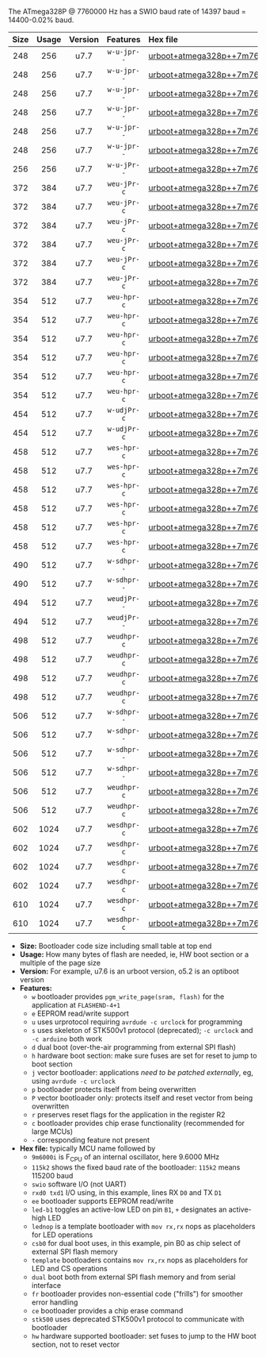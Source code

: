 The ATmega328P @ 7760000 Hz has a SWIO baud rate of 14397 baud = 14400-0.02% baud.

|Size|Usage|Version|Features|Hex file|
|:-:|:-:|:-:|:-:|:--|
|248|256|u7.7|`w-u-jpr--`|[urboot+atmega328p++7m7600i+++14k4_swio_rxd0_txd1_led+b1.hex](https://raw.githubusercontent.com/stefanrueger/urboot.hex/main/mcus/atmega328p/internal_oscillator/fint++7m7600_Hz/br+++14k4_bps/urboot+atmega328p++7m7600i+++14k4_swio_rxd0_txd1_led+b1.hex)|
|248|256|u7.7|`w-u-jpr--`|[urboot+atmega328p++7m7600i+++14k4_swio_rxd0_txd1_led+b5.hex](https://raw.githubusercontent.com/stefanrueger/urboot.hex/main/mcus/atmega328p/internal_oscillator/fint++7m7600_Hz/br+++14k4_bps/urboot+atmega328p++7m7600i+++14k4_swio_rxd0_txd1_led+b5.hex)|
|248|256|u7.7|`w-u-jpr--`|[urboot+atmega328p++7m7600i+++14k4_swio_rxd0_txd1_led+d5.hex](https://raw.githubusercontent.com/stefanrueger/urboot.hex/main/mcus/atmega328p/internal_oscillator/fint++7m7600_Hz/br+++14k4_bps/urboot+atmega328p++7m7600i+++14k4_swio_rxd0_txd1_led+d5.hex)|
|248|256|u7.7|`w-u-jpr--`|[urboot+atmega328p++7m7600i+++14k4_swio_rxd0_txd1_led-b1.hex](https://raw.githubusercontent.com/stefanrueger/urboot.hex/main/mcus/atmega328p/internal_oscillator/fint++7m7600_Hz/br+++14k4_bps/urboot+atmega328p++7m7600i+++14k4_swio_rxd0_txd1_led-b1.hex)|
|248|256|u7.7|`w-u-jpr--`|[urboot+atmega328p++7m7600i+++14k4_swio_rxd0_txd1_led-d5.hex](https://raw.githubusercontent.com/stefanrueger/urboot.hex/main/mcus/atmega328p/internal_oscillator/fint++7m7600_Hz/br+++14k4_bps/urboot+atmega328p++7m7600i+++14k4_swio_rxd0_txd1_led-d5.hex)|
|248|256|u7.7|`w-u-jpr--`|[urboot+atmega328p++7m7600i+++14k4_swio_rxd0_txd1_lednop.hex](https://raw.githubusercontent.com/stefanrueger/urboot.hex/main/mcus/atmega328p/internal_oscillator/fint++7m7600_Hz/br+++14k4_bps/urboot+atmega328p++7m7600i+++14k4_swio_rxd0_txd1_lednop.hex)|
|256|256|u7.7|`w-u-jPr--`|[urboot+atmega328p++7m7600i+++14k4_swio_rxd0_txd1.hex](https://raw.githubusercontent.com/stefanrueger/urboot.hex/main/mcus/atmega328p/internal_oscillator/fint++7m7600_Hz/br+++14k4_bps/urboot+atmega328p++7m7600i+++14k4_swio_rxd0_txd1.hex)|
|372|384|u7.7|`weu-jPr-c`|[urboot+atmega328p++7m7600i+++14k4_swio_rxd0_txd1_ee_led+b1_fr_ce.hex](https://raw.githubusercontent.com/stefanrueger/urboot.hex/main/mcus/atmega328p/internal_oscillator/fint++7m7600_Hz/br+++14k4_bps/urboot+atmega328p++7m7600i+++14k4_swio_rxd0_txd1_ee_led+b1_fr_ce.hex)|
|372|384|u7.7|`weu-jPr-c`|[urboot+atmega328p++7m7600i+++14k4_swio_rxd0_txd1_ee_led+b5_fr_ce.hex](https://raw.githubusercontent.com/stefanrueger/urboot.hex/main/mcus/atmega328p/internal_oscillator/fint++7m7600_Hz/br+++14k4_bps/urboot+atmega328p++7m7600i+++14k4_swio_rxd0_txd1_ee_led+b5_fr_ce.hex)|
|372|384|u7.7|`weu-jPr-c`|[urboot+atmega328p++7m7600i+++14k4_swio_rxd0_txd1_ee_led+d5_fr_ce.hex](https://raw.githubusercontent.com/stefanrueger/urboot.hex/main/mcus/atmega328p/internal_oscillator/fint++7m7600_Hz/br+++14k4_bps/urboot+atmega328p++7m7600i+++14k4_swio_rxd0_txd1_ee_led+d5_fr_ce.hex)|
|372|384|u7.7|`weu-jPr-c`|[urboot+atmega328p++7m7600i+++14k4_swio_rxd0_txd1_ee_led-b1_fr_ce.hex](https://raw.githubusercontent.com/stefanrueger/urboot.hex/main/mcus/atmega328p/internal_oscillator/fint++7m7600_Hz/br+++14k4_bps/urboot+atmega328p++7m7600i+++14k4_swio_rxd0_txd1_ee_led-b1_fr_ce.hex)|
|372|384|u7.7|`weu-jPr-c`|[urboot+atmega328p++7m7600i+++14k4_swio_rxd0_txd1_ee_led-d5_fr_ce.hex](https://raw.githubusercontent.com/stefanrueger/urboot.hex/main/mcus/atmega328p/internal_oscillator/fint++7m7600_Hz/br+++14k4_bps/urboot+atmega328p++7m7600i+++14k4_swio_rxd0_txd1_ee_led-d5_fr_ce.hex)|
|372|384|u7.7|`weu-jPr-c`|[urboot+atmega328p++7m7600i+++14k4_swio_rxd0_txd1_ee_lednop_fr_ce.hex](https://raw.githubusercontent.com/stefanrueger/urboot.hex/main/mcus/atmega328p/internal_oscillator/fint++7m7600_Hz/br+++14k4_bps/urboot+atmega328p++7m7600i+++14k4_swio_rxd0_txd1_ee_lednop_fr_ce.hex)|
|354|512|u7.7|`weu-hpr-c`|[urboot+atmega328p++7m7600i+++14k4_swio_rxd0_txd1_ee_led+b1_fr_ce_hw.hex](https://raw.githubusercontent.com/stefanrueger/urboot.hex/main/mcus/atmega328p/internal_oscillator/fint++7m7600_Hz/br+++14k4_bps/urboot+atmega328p++7m7600i+++14k4_swio_rxd0_txd1_ee_led+b1_fr_ce_hw.hex)|
|354|512|u7.7|`weu-hpr-c`|[urboot+atmega328p++7m7600i+++14k4_swio_rxd0_txd1_ee_led+b5_fr_ce_hw.hex](https://raw.githubusercontent.com/stefanrueger/urboot.hex/main/mcus/atmega328p/internal_oscillator/fint++7m7600_Hz/br+++14k4_bps/urboot+atmega328p++7m7600i+++14k4_swio_rxd0_txd1_ee_led+b5_fr_ce_hw.hex)|
|354|512|u7.7|`weu-hpr-c`|[urboot+atmega328p++7m7600i+++14k4_swio_rxd0_txd1_ee_led+d5_fr_ce_hw.hex](https://raw.githubusercontent.com/stefanrueger/urboot.hex/main/mcus/atmega328p/internal_oscillator/fint++7m7600_Hz/br+++14k4_bps/urboot+atmega328p++7m7600i+++14k4_swio_rxd0_txd1_ee_led+d5_fr_ce_hw.hex)|
|354|512|u7.7|`weu-hpr-c`|[urboot+atmega328p++7m7600i+++14k4_swio_rxd0_txd1_ee_led-b1_fr_ce_hw.hex](https://raw.githubusercontent.com/stefanrueger/urboot.hex/main/mcus/atmega328p/internal_oscillator/fint++7m7600_Hz/br+++14k4_bps/urboot+atmega328p++7m7600i+++14k4_swio_rxd0_txd1_ee_led-b1_fr_ce_hw.hex)|
|354|512|u7.7|`weu-hpr-c`|[urboot+atmega328p++7m7600i+++14k4_swio_rxd0_txd1_ee_led-d5_fr_ce_hw.hex](https://raw.githubusercontent.com/stefanrueger/urboot.hex/main/mcus/atmega328p/internal_oscillator/fint++7m7600_Hz/br+++14k4_bps/urboot+atmega328p++7m7600i+++14k4_swio_rxd0_txd1_ee_led-d5_fr_ce_hw.hex)|
|354|512|u7.7|`weu-hpr-c`|[urboot+atmega328p++7m7600i+++14k4_swio_rxd0_txd1_ee_lednop_fr_ce_hw.hex](https://raw.githubusercontent.com/stefanrueger/urboot.hex/main/mcus/atmega328p/internal_oscillator/fint++7m7600_Hz/br+++14k4_bps/urboot+atmega328p++7m7600i+++14k4_swio_rxd0_txd1_ee_lednop_fr_ce_hw.hex)|
|454|512|u7.7|`w-udjPr-c`|[urboot+atmega328p++7m7600i+++14k4_swio_rxd0_txd1_led+b1_csd5_dual_fr_ce.hex](https://raw.githubusercontent.com/stefanrueger/urboot.hex/main/mcus/atmega328p/internal_oscillator/fint++7m7600_Hz/br+++14k4_bps/urboot+atmega328p++7m7600i+++14k4_swio_rxd0_txd1_led+b1_csd5_dual_fr_ce.hex)|
|454|512|u7.7|`w-udjPr-c`|[urboot+atmega328p++7m7600i+++14k4_swio_rxd0_txd1_template_dual_fr_ce.hex](https://raw.githubusercontent.com/stefanrueger/urboot.hex/main/mcus/atmega328p/internal_oscillator/fint++7m7600_Hz/br+++14k4_bps/urboot+atmega328p++7m7600i+++14k4_swio_rxd0_txd1_template_dual_fr_ce.hex)|
|458|512|u7.7|`wes-hpr-c`|[urboot+atmega328p++7m7600i+++14k4_swio_rxd0_txd1_ee_led+b1_fr_ce_stk500_hw.hex](https://raw.githubusercontent.com/stefanrueger/urboot.hex/main/mcus/atmega328p/internal_oscillator/fint++7m7600_Hz/br+++14k4_bps/urboot+atmega328p++7m7600i+++14k4_swio_rxd0_txd1_ee_led+b1_fr_ce_stk500_hw.hex)|
|458|512|u7.7|`wes-hpr-c`|[urboot+atmega328p++7m7600i+++14k4_swio_rxd0_txd1_ee_led+b5_fr_ce_stk500_hw.hex](https://raw.githubusercontent.com/stefanrueger/urboot.hex/main/mcus/atmega328p/internal_oscillator/fint++7m7600_Hz/br+++14k4_bps/urboot+atmega328p++7m7600i+++14k4_swio_rxd0_txd1_ee_led+b5_fr_ce_stk500_hw.hex)|
|458|512|u7.7|`wes-hpr-c`|[urboot+atmega328p++7m7600i+++14k4_swio_rxd0_txd1_ee_led+d5_fr_ce_stk500_hw.hex](https://raw.githubusercontent.com/stefanrueger/urboot.hex/main/mcus/atmega328p/internal_oscillator/fint++7m7600_Hz/br+++14k4_bps/urboot+atmega328p++7m7600i+++14k4_swio_rxd0_txd1_ee_led+d5_fr_ce_stk500_hw.hex)|
|458|512|u7.7|`wes-hpr-c`|[urboot+atmega328p++7m7600i+++14k4_swio_rxd0_txd1_ee_led-b1_fr_ce_stk500_hw.hex](https://raw.githubusercontent.com/stefanrueger/urboot.hex/main/mcus/atmega328p/internal_oscillator/fint++7m7600_Hz/br+++14k4_bps/urboot+atmega328p++7m7600i+++14k4_swio_rxd0_txd1_ee_led-b1_fr_ce_stk500_hw.hex)|
|458|512|u7.7|`wes-hpr-c`|[urboot+atmega328p++7m7600i+++14k4_swio_rxd0_txd1_ee_led-d5_fr_ce_stk500_hw.hex](https://raw.githubusercontent.com/stefanrueger/urboot.hex/main/mcus/atmega328p/internal_oscillator/fint++7m7600_Hz/br+++14k4_bps/urboot+atmega328p++7m7600i+++14k4_swio_rxd0_txd1_ee_led-d5_fr_ce_stk500_hw.hex)|
|458|512|u7.7|`wes-hpr-c`|[urboot+atmega328p++7m7600i+++14k4_swio_rxd0_txd1_ee_lednop_fr_ce_stk500_hw.hex](https://raw.githubusercontent.com/stefanrueger/urboot.hex/main/mcus/atmega328p/internal_oscillator/fint++7m7600_Hz/br+++14k4_bps/urboot+atmega328p++7m7600i+++14k4_swio_rxd0_txd1_ee_lednop_fr_ce_stk500_hw.hex)|
|490|512|u7.7|`w-sdhpr--`|[urboot+atmega328p++7m7600i+++14k4_swio_rxd0_txd1_led+b1_csd5_dual_stk500_hw.hex](https://raw.githubusercontent.com/stefanrueger/urboot.hex/main/mcus/atmega328p/internal_oscillator/fint++7m7600_Hz/br+++14k4_bps/urboot+atmega328p++7m7600i+++14k4_swio_rxd0_txd1_led+b1_csd5_dual_stk500_hw.hex)|
|490|512|u7.7|`w-sdhpr--`|[urboot+atmega328p++7m7600i+++14k4_swio_rxd0_txd1_template_dual_stk500_hw.hex](https://raw.githubusercontent.com/stefanrueger/urboot.hex/main/mcus/atmega328p/internal_oscillator/fint++7m7600_Hz/br+++14k4_bps/urboot+atmega328p++7m7600i+++14k4_swio_rxd0_txd1_template_dual_stk500_hw.hex)|
|494|512|u7.7|`weudjPr--`|[urboot+atmega328p++7m7600i+++14k4_swio_rxd0_txd1_ee_led+b1_csd5_dual_fr.hex](https://raw.githubusercontent.com/stefanrueger/urboot.hex/main/mcus/atmega328p/internal_oscillator/fint++7m7600_Hz/br+++14k4_bps/urboot+atmega328p++7m7600i+++14k4_swio_rxd0_txd1_ee_led+b1_csd5_dual_fr.hex)|
|494|512|u7.7|`weudjPr--`|[urboot+atmega328p++7m7600i+++14k4_swio_rxd0_txd1_ee_template_dual_fr.hex](https://raw.githubusercontent.com/stefanrueger/urboot.hex/main/mcus/atmega328p/internal_oscillator/fint++7m7600_Hz/br+++14k4_bps/urboot+atmega328p++7m7600i+++14k4_swio_rxd0_txd1_ee_template_dual_fr.hex)|
|498|512|u7.7|`weudhpr-c`|[urboot+atmega328p++7m7600i+++14k4_swio_rxd0_txd1_ee_led+b1_csb0_dual_fr_ce_hw.hex](https://raw.githubusercontent.com/stefanrueger/urboot.hex/main/mcus/atmega328p/internal_oscillator/fint++7m7600_Hz/br+++14k4_bps/urboot+atmega328p++7m7600i+++14k4_swio_rxd0_txd1_ee_led+b1_csb0_dual_fr_ce_hw.hex)|
|498|512|u7.7|`weudhpr-c`|[urboot+atmega328p++7m7600i+++14k4_swio_rxd0_txd1_ee_led+d5_csb0_dual_fr_ce_hw.hex](https://raw.githubusercontent.com/stefanrueger/urboot.hex/main/mcus/atmega328p/internal_oscillator/fint++7m7600_Hz/br+++14k4_bps/urboot+atmega328p++7m7600i+++14k4_swio_rxd0_txd1_ee_led+d5_csb0_dual_fr_ce_hw.hex)|
|498|512|u7.7|`weudhpr-c`|[urboot+atmega328p++7m7600i+++14k4_swio_rxd0_txd1_ee_led-b1_csb0_dual_fr_ce_hw.hex](https://raw.githubusercontent.com/stefanrueger/urboot.hex/main/mcus/atmega328p/internal_oscillator/fint++7m7600_Hz/br+++14k4_bps/urboot+atmega328p++7m7600i+++14k4_swio_rxd0_txd1_ee_led-b1_csb0_dual_fr_ce_hw.hex)|
|498|512|u7.7|`weudhpr-c`|[urboot+atmega328p++7m7600i+++14k4_swio_rxd0_txd1_ee_led-d5_csb0_dual_fr_ce_hw.hex](https://raw.githubusercontent.com/stefanrueger/urboot.hex/main/mcus/atmega328p/internal_oscillator/fint++7m7600_Hz/br+++14k4_bps/urboot+atmega328p++7m7600i+++14k4_swio_rxd0_txd1_ee_led-d5_csb0_dual_fr_ce_hw.hex)|
|506|512|u7.7|`w-sdhpr--`|[urboot+atmega328p++7m7600i+++14k4_swio_rxd0_txd1_led+b1_csb0_dual_fr_stk500_hw.hex](https://raw.githubusercontent.com/stefanrueger/urboot.hex/main/mcus/atmega328p/internal_oscillator/fint++7m7600_Hz/br+++14k4_bps/urboot+atmega328p++7m7600i+++14k4_swio_rxd0_txd1_led+b1_csb0_dual_fr_stk500_hw.hex)|
|506|512|u7.7|`w-sdhpr--`|[urboot+atmega328p++7m7600i+++14k4_swio_rxd0_txd1_led+d5_csb0_dual_fr_stk500_hw.hex](https://raw.githubusercontent.com/stefanrueger/urboot.hex/main/mcus/atmega328p/internal_oscillator/fint++7m7600_Hz/br+++14k4_bps/urboot+atmega328p++7m7600i+++14k4_swio_rxd0_txd1_led+d5_csb0_dual_fr_stk500_hw.hex)|
|506|512|u7.7|`w-sdhpr--`|[urboot+atmega328p++7m7600i+++14k4_swio_rxd0_txd1_led-b1_csb0_dual_fr_stk500_hw.hex](https://raw.githubusercontent.com/stefanrueger/urboot.hex/main/mcus/atmega328p/internal_oscillator/fint++7m7600_Hz/br+++14k4_bps/urboot+atmega328p++7m7600i+++14k4_swio_rxd0_txd1_led-b1_csb0_dual_fr_stk500_hw.hex)|
|506|512|u7.7|`w-sdhpr--`|[urboot+atmega328p++7m7600i+++14k4_swio_rxd0_txd1_led-d5_csb0_dual_fr_stk500_hw.hex](https://raw.githubusercontent.com/stefanrueger/urboot.hex/main/mcus/atmega328p/internal_oscillator/fint++7m7600_Hz/br+++14k4_bps/urboot+atmega328p++7m7600i+++14k4_swio_rxd0_txd1_led-d5_csb0_dual_fr_stk500_hw.hex)|
|506|512|u7.7|`weudhpr-c`|[urboot+atmega328p++7m7600i+++14k4_swio_rxd0_txd1_ee_led+b1_csd5_dual_fr_ce_hw.hex](https://raw.githubusercontent.com/stefanrueger/urboot.hex/main/mcus/atmega328p/internal_oscillator/fint++7m7600_Hz/br+++14k4_bps/urboot+atmega328p++7m7600i+++14k4_swio_rxd0_txd1_ee_led+b1_csd5_dual_fr_ce_hw.hex)|
|506|512|u7.7|`weudhpr-c`|[urboot+atmega328p++7m7600i+++14k4_swio_rxd0_txd1_ee_template_dual_fr_ce_hw.hex](https://raw.githubusercontent.com/stefanrueger/urboot.hex/main/mcus/atmega328p/internal_oscillator/fint++7m7600_Hz/br+++14k4_bps/urboot+atmega328p++7m7600i+++14k4_swio_rxd0_txd1_ee_template_dual_fr_ce_hw.hex)|
|602|1024|u7.7|`wesdhpr-c`|[urboot+atmega328p++7m7600i+++14k4_swio_rxd0_txd1_ee_led+b1_csb0_dual_fr_ce_stk500_hw.hex](https://raw.githubusercontent.com/stefanrueger/urboot.hex/main/mcus/atmega328p/internal_oscillator/fint++7m7600_Hz/br+++14k4_bps/urboot+atmega328p++7m7600i+++14k4_swio_rxd0_txd1_ee_led+b1_csb0_dual_fr_ce_stk500_hw.hex)|
|602|1024|u7.7|`wesdhpr-c`|[urboot+atmega328p++7m7600i+++14k4_swio_rxd0_txd1_ee_led+d5_csb0_dual_fr_ce_stk500_hw.hex](https://raw.githubusercontent.com/stefanrueger/urboot.hex/main/mcus/atmega328p/internal_oscillator/fint++7m7600_Hz/br+++14k4_bps/urboot+atmega328p++7m7600i+++14k4_swio_rxd0_txd1_ee_led+d5_csb0_dual_fr_ce_stk500_hw.hex)|
|602|1024|u7.7|`wesdhpr-c`|[urboot+atmega328p++7m7600i+++14k4_swio_rxd0_txd1_ee_led-b1_csb0_dual_fr_ce_stk500_hw.hex](https://raw.githubusercontent.com/stefanrueger/urboot.hex/main/mcus/atmega328p/internal_oscillator/fint++7m7600_Hz/br+++14k4_bps/urboot+atmega328p++7m7600i+++14k4_swio_rxd0_txd1_ee_led-b1_csb0_dual_fr_ce_stk500_hw.hex)|
|602|1024|u7.7|`wesdhpr-c`|[urboot+atmega328p++7m7600i+++14k4_swio_rxd0_txd1_ee_led-d5_csb0_dual_fr_ce_stk500_hw.hex](https://raw.githubusercontent.com/stefanrueger/urboot.hex/main/mcus/atmega328p/internal_oscillator/fint++7m7600_Hz/br+++14k4_bps/urboot+atmega328p++7m7600i+++14k4_swio_rxd0_txd1_ee_led-d5_csb0_dual_fr_ce_stk500_hw.hex)|
|610|1024|u7.7|`wesdhpr-c`|[urboot+atmega328p++7m7600i+++14k4_swio_rxd0_txd1_ee_led+b1_csd5_dual_fr_ce_stk500_hw.hex](https://raw.githubusercontent.com/stefanrueger/urboot.hex/main/mcus/atmega328p/internal_oscillator/fint++7m7600_Hz/br+++14k4_bps/urboot+atmega328p++7m7600i+++14k4_swio_rxd0_txd1_ee_led+b1_csd5_dual_fr_ce_stk500_hw.hex)|
|610|1024|u7.7|`wesdhpr-c`|[urboot+atmega328p++7m7600i+++14k4_swio_rxd0_txd1_ee_template_dual_fr_ce_stk500_hw.hex](https://raw.githubusercontent.com/stefanrueger/urboot.hex/main/mcus/atmega328p/internal_oscillator/fint++7m7600_Hz/br+++14k4_bps/urboot+atmega328p++7m7600i+++14k4_swio_rxd0_txd1_ee_template_dual_fr_ce_stk500_hw.hex)|

- **Size:** Bootloader code size including small table at top end
- **Usage:** How many bytes of flash are needed, ie, HW boot section or a multiple of the page size
- **Version:** For example, u7.6 is an urboot version, o5.2 is an optiboot version
- **Features:**
  + `w` bootloader provides `pgm_write_page(sram, flash)` for the application at `FLASHEND-4+1`
  + `e` EEPROM read/write support
  + `u` uses urprotocol requiring `avrdude -c urclock` for programming
  + `s` uses skeleton of STK500v1 protocol (deprecated); `-c urclock` and `-c arduino` both work
  + `d` dual boot (over-the-air programming from external SPI flash)
  + `h` hardware boot section: make sure fuses are set for reset to jump to boot section
  + `j` vector bootloader: applications *need to be patched externally*, eg, using `avrdude -c urclock`
  + `p` bootloader protects itself from being overwritten
  + `P` vector bootloader only: protects itself and reset vector from being overwritten
  + `r` preserves reset flags for the application in the register R2
  + `c` bootloader provides chip erase functionality (recommended for large MCUs)
  + `-` corresponding feature not present
- **Hex file:** typically MCU name followed by
  + `9m6000i` is F<sub>CPU</sub> of an internal oscillator, here 9.6000 MHz
  + `115k2` shows the fixed baud rate of the bootloader: `115k2` means 115200 baud
  + `swio` software I/O (not UART)
  + `rxd0 txd1` I/O using, in this example, lines RX `D0` and TX `D1`
  + `ee` bootloader supports EEPROM read/write
  + `led-b1` toggles an active-low LED on pin `B1`, `+` designates an active-high LED
  + `lednop` is a template bootloader with `mov rx,rx` nops as placeholders for LED operations
  + `csb0` for dual boot uses, in this example, pin B0 as chip select of external SPI flash memory
  + `template` bootloaders contains `mov rx,rx` nops as placeholders for LED and CS operations
  + `dual` boot both from external SPI flash memory and from serial interface
  + `fr` bootloader provides non-essential code ("frills") for smoother error handling
  + `ce` bootloader provides a chip erase command
  + `stk500` uses deprecated STK500v1 protocol to communicate with bootloader
  + `hw` hardware supported bootloader: set fuses to jump to the HW boot section, not to reset vector
